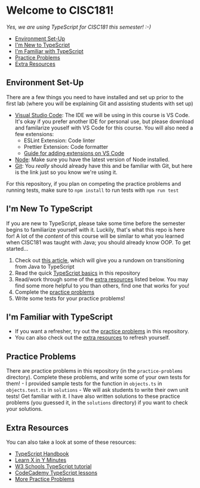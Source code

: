 # Welcome to CISC181!

*Yes, we are using TypeScript for CISC181 this semester! :-)*

- [Environment Set-Up](#environment-set-up)
- [I'm New to TypeScript](#im-new-to-typescript)
- [I'm Familiar with TypeScript](#im-familiar-with-typescript)
- [Practice Problems](#practice-problems)
- [Extra Resources](#extra-resources)

## Environment Set-Up
There are a few things you need to have installed and set up prior to the first lab (where you will be explaining Git and assisting students with set up)
- [Visual Studio Code](https://code.visualstudio.com/): The IDE we will be using in this course is VS Code. It's okay if you prefer another IDE for personal use, but please download and familarize youself with VS Code for this course. You will also need a few extensions:
    - ESLint Extension: Code linter
    - Prettier Extension: Code formatter
    - [Guide for adding extensions on VS Code](https://code.visualstudio.com/docs/editor/extension-marketplace#:~:text=You%20can%20browse%20and%20install,on%20the%20VS%20Code%20Marketplace.)
- [Node](https://nodejs.org/en/download/): Make sure you have the latest version of Node installed.
- [Git](https://git-scm.com/book/en/v2/Getting-Started-Installing-Git): You *really* should already have this and be familiar with Git, but here is the link just so you know we're using it.

For this repository, if you plan on competing the practice problems and running tests, make sure to `npm install` to run tests with `npm run test`

## I'm New To TypeScript
If you are new to TypeScript, please take some time before the semester begins to familiarize yourself with it. Luckily, that's what this repo is here for!
A lot of the *content* of this course will be similar to what you learned when CISC181 was taught with Java; you should already know OOP.
To get started...
1. Check out [this article](https://www.theserverside.com/tutorial/What-Java-developers-need-to-know-about-TypeScript-syntax), which will give you a rundown on transitioning from Java to TypeScript
2. Read the quick [TypeScript basics]() in this repository
3. Read/work through some of the [extra resources](#extra-resources) listed below. You may find some more helpful to you than others, find one that works for you!
4. Complete the [practice problems](#practice-problems)
5. Write some tests for your practice problems!

## I'm Familiar with TypeScript
- If you want a refresher, try out the [practice problems](#practice-problems) in this repository.
- You can also check out the [extra resources](#extra-resources) to refresh yourself.

## Practice Problems
There are practice problems in this repository (in the `practice-problems` directory). Complete these problems, and write some of your own tests for them!
    - I provided sample tests for the function in `objects.ts` in `objects.test.ts` in `solutions`
    - We will ask students to write their own unit tests! Get familiar with it.
I have also written solutions to these practice problems (you guessed it, in the `solutions` directory) if you want to check your solutions.

## Extra Resources
You can also take a look at some of these resources:
- [TypeScript Handbook](https://www.typescriptlang.org/docs/handbook/intro.html)
- [Learn X in Y Minutes](https://learnxinyminutes.com/docs/typescript/)
- [W3 Schools TypeScript tutorial](https://www.w3schools.com/typescript/)
- [CodeCademy TypeScript lessons](https://www.codecademy.com/learn/learn-typescript)
- [More Practice Problems](https://the-winter.github.io/codingjs/)
